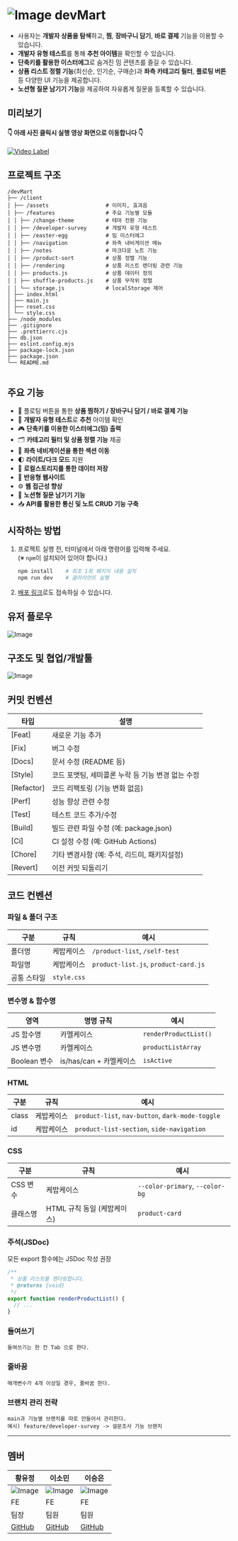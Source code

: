 # ![Image](https://github.com/user-attachments/assets/fb2d5b6f-c814-4c81-b159-36ec3fcb9238) devMart

- 사용자는 **개발자 상품을 탐색**하고, **찜**, **장바구니 담기**, **바로 결제** 기능을 이용할 수 있습니다.  
- **개발자 유형 테스트**를 통해 **추천 아이템**을 확인할 수 있습니다.  
- **단축키를 활용한 이스터에그**로 숨겨진 밈 콘텐츠를 즐길 수 있습니다.  
- **상품 리스트 정렬 기능**(최신순, 인기순, 구매순)과 **좌측 카테고리 필터**, **플로팅 버튼** 등 다양한 UI 기능을 제공합니다.
- **노션형 질문 남기기 기능**을 제공하여 자유롭게 질문을 등록할 수 있습니다.


## 미리보기
#### 👇 아래 사진 클릭시 실행 영상 화면으로 이동합니다 👇
[![Video Label](https://github.com/user-attachments/assets/03d89ed7-b957-4236-8140-fb4ec1c03c43)](https://youtu.be/3VP03anxoFA)


## 프로젝트 구조
```
/devMart
├── /client
│ ├── /assets                  # 이미지, 효과음
│ ├── /features                # 주요 기능별 모듈
│ │ ├── /change-theme          # 테마 전환 기능
│ │ ├── /developer-survey      # 개발자 유형 테스트
│ │ ├── /easter-egg            # 밈 이스터에그
│ │ ├── /navigation            # 좌측 내비게이션 메뉴
│ │ ├── /notes                 # 마크다운 노트 기능
│ │ ├── /product-sort          # 상품 정렬 기능
│ │ ├── /rendering             # 상품 리스트 렌더링 관련 기능
│ │ ├── products.js            # 상품 데이터 정의
│ │ ├── shuffle-products.js    # 상품 무작위 정렬
│ │ └── storage.js             # localStorage 제어
│ ├── index.html
│ ├── main.js
│ ├── reset.css
│ └── style.css
├── /node_modules
├── .gitignore
├── .prettierrc.cjs
├── db.json
├── eslint.config.mjs
├── package-lock.json
├── package.json
└── README.md


```

## 주요 기능

- 🛒 플로팅 버튼을 통한 **상품 찜하기 / 장바구니 담기 / 바로 결제 기능**
- 🧩 **개발자 유형 테스트**로 **추천** 아이템 확인
- 🎮 **단축키를 이용한 이스터에그(밈) 출력**
- 🗂️ **카테고리 필터 및 상품 정렬 기능** 제공
- 🧭 **좌측 네비게이션을 통한 섹션 이동**
- 🌓 **라이트/다크 모드** 지원
- 💾 **로컬스토리지를 통한 데이터 저장**
- 📱 **반응형 웹사이트**
- ⚙ **웹 접근성 향상**
- 📄 **노션형 질문 남기기 기능**
- 📥 **API를 활용한 통신 및 노트 CRUD 기능 구축**

## 시작하는 방법

1. 프로젝트 실행 전, 터미널에서 아래 명령어를 입력해 주세요.  
   (※ `npm`이 설치되어 있어야 합니다.)
    
    ```bash
    npm install    # 최초 1회 패키지 내용 설치
    npm run dev    # 클라이언트 실행
    ```

2. [배포 링크](https://devmart-final.netlify.app/)로도 접속하실 수 있습니다.



## 유저 플로우
![Image](https://github.com/user-attachments/assets/5b59dd60-2d38-4e24-9f88-d57686f0597b)



## 구조도 및 협업/개발툴
![Image](https://github.com/user-attachments/assets/324699ca-28c2-4240-821e-8e4273b9d6dc)



## 커밋 컨벤션

| 타입 | 설명 |
|------|------|
| [Feat] | 새로운 기능 추가 |
| [Fix] | 버그 수정 |
| [Docs] | 문서 수정 (README 등) |
| [Style] | 코드 포맷팅, 세미콜론 누락 등 기능 변경 없는 수정 |
| [Refactor] | 코드 리팩토링 (기능 변화 없음) |
| [Perf] | 성능 향상 관련 수정 |
| [Test] | 테스트 코드 추가/수정 |
| [Build] | 빌드 관련 파일 수정 (예: package.json) |
| [Ci] | CI 설정 수정 (예: GitHub Actions) |
| [Chore] | 기타 변경사항 (예: 주석, 리드미, 패키지설정) |
| [Revert] | 이전 커밋 되돌리기 |




## 코드 컨벤션

### 파일 & 폴더 구조

| 구분 | 규칙 | 예시 |
| --- | --- | --- |
| 폴더명 | 케밥케이스 | `/product-list`, `/self-test` |
| 파일명 | 케밥케이스 | `product-list.js`, `product-card.js` |
| 공통 스타일 | `style.css` |  |

### 변수명 & 함수명

| 영역 | 명명 규칙 | 예시 |
| --- | --- | --- |
| JS 함수명 | 카멜케이스 | `renderProductList()` |
| JS 변수명 | 카멜케이스 | `productListArray` |
| Boolean 변수 | is/has/can + 카멜케이스 | `isActive` |

### HTML

| 구분 | 규칙 | 예시 |
| --- | --- | --- |
| class | 케밥케이스 | `product-list`, `nav-button`, `dark-mode-toggle` |
| id | 케밥케이스 | `product-list-section`, `side-navigation` |

### CSS

| 구분 | 규칙 | 예시 |
| --- | --- | --- |
| CSS 변수 | 케밥케이스 | `--color-primary`, `--color-bg` |
| 클래스명 | HTML 규칙 동일 (케밥케이스) | `product-card` |

### 주석(JSDoc)

모든 export 함수에는 JSDoc 작성 권장

```jsx
/**
 * 상품 리스트를 렌더링합니다.
 * @returns {void}
 */
export function renderProductList() {
  // ...
}
```
### 들여쓰기
```
들여쓰기는 한 칸 Tab 으로 한다.
```

### 줄바꿈
```
매개변수가 4개 이상일 경우, 줄바꿈 한다.
```

### 브랜치 관리 전략
```
main과 기능별 브랜치를 따로 만들어서 관리한다.
예시) feature/developer-survey -> 설문조사 기능 브랜치
```
----



## 멤버

| 황유정 | 이소민 | 이승은 |
| --- | --- | --- |
| ![Image](https://github.com/user-attachments/assets/22ac8949-8279-463f-84a5-8b2b9404c123) | ![Image](https://github.com/user-attachments/assets/f70a3bf5-30e3-4908-8c1c-34f6fe54a531) | ![Image](https://github.com/user-attachments/assets/6a2dbd4b-0ab9-4836-83bf-6e73bc761c0d) |
| FE | FE | FE |
| 팀장 | 팀원 | 팀원 |
| [GitHub](https://github.com/YooJeong01) | [GitHub](https://github.com/mintsky0172) | [GitHub](https://github.com/seungdev) |
